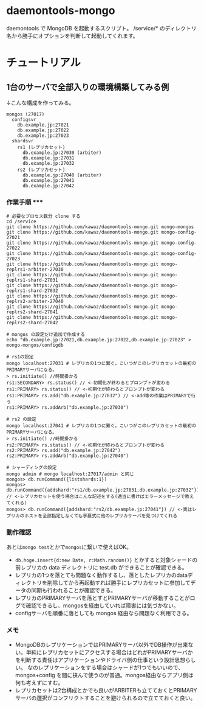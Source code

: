 daemontools-mongo
=================

daemontools で MongoDB を起動するスクリプト。
/service/* のディレクトリ名から勝手にオプションを判断して起動してくれます。

# チュートリアル
## 1台のサーバで全部入りの環境構築してみる例
↓こんな構成を作ってみる。

    mongos (27017)
      configsvr
        db.example.jp:27021
        db.example.jp:27022
        db.example.jp:27023
      shardsvr
        rs1 (レプリカセット)
          db.example.jp:27030 (arbiter)
          db.example.jp:27031
          db.example.jp:27032
        rs2 (レプリカセット)
          db.example.jp:27040 (arbiter)
          db.example.jp:27041
          db.example.jp:27042

### 作業手順 ***

    # 必要なプロセス数分 clone する
    cd /service
    git clone https://github.com/kawaz/daemontools-mongo.git mongo-mongos
    git clone https://github.com/kawaz/daemontools-mongo.git mongo-config-27021
    git clone https://github.com/kawaz/daemontools-mongo.git mongo-config-27022
    git clone https://github.com/kawaz/daemontools-mongo.git mongo-config-27023
    git clone https://github.com/kawaz/daemontools-mongo.git mongo-replrs1-arbiter-27030
    git clone https://github.com/kawaz/daemontools-mongo.git mongo-replrs1-shard-27031
    git clone https://github.com/kawaz/daemontools-mongo.git mongo-replrs1-shard-27032
    git clone https://github.com/kawaz/daemontools-mongo.git mongo-replrs2-arbiter-27040
    git clone https://github.com/kawaz/daemontools-mongo.git mongo-replrs2-shard-27041
    git clone https://github.com/kawaz/daemontools-mongo.git mongo-replrs2-shard-27042

    # mongos の設定だけ追加で作成する
    echo "db.example.jp:27021,db.example.jp:27022,db.example.jp:27023" > mongo-mongos/configdb

    # rs1の設定
    mongo localhost:27031 # レプリカの1つに繋ぐ。こいつがこのレプリカセットの最初のPRIMARYサーバになる。
    > rs.initiate() //時間掛かる
    rs1:SECONDARY> rs.status() // <-初期化が終わるとプロンプトが変わる
    rs1:PRIMARY> rs.status() // <-初期化が終わるとプロンプトが変わる
    rs1:PRIMARY> rs.add("db.example.jp:27032") // <-add等の作業はPRIMARYで行う
    rs1:PRIMARY> rs.addArb("db.example.jp:27030")

    # rs2 の設定
    mongo localhost:27041 # レプリカの1つに繋ぐ。こいつがこのレプリカセットの最初のPRIMARYサーバになる。
    > rs.initiate() //時間掛かる
    rs2:PRIMARY> rs.status() // <-初期化が終わるとプロンプトが変わる
    rs2:PRIMARY> rs.add("db.example.jp:27042")
    rs2:PRIMARY> rs.addArb("db.example.jp:27040")

    # シャーディングの設定
    mongo admin # mongo localhost:27017/admin と同じ
    mongos> db.runCommand({listshards:1})
    mongos> db.runCommand({addshard:"rs1/db.example.jp:27031,db.example.jp:27032"}) // <-レプリカセットを使う場合はこんな記述をする(適当に書けばエラーメッセージで教えてくれる)
    mongos> db.runCommand({addshard:"rs2/db.example.jp:27041"}) // <-実はレプリカのホストを全部指定しなくても芋蔓式に他のレプリカサーバを見つけてくれる

### 動作確認 ###
あとは`mongo test`とかで`mongos`に繋いで使えばOK。
- `db.hoge.insert{d:new Date, r:Math.random()}` とかすると対象シャードの前レプリカの data ディレクトリに test.db ができることが確認できる。
- レプリカの1つを落とても問題なく動作するし、落としたレプリカのdataディレクトリを削除してから再起動すれば勝手にレプリカセットに参加してデータの同期も行われることが確認できる。
- レプリカのPRIMARYサーバを落とすとPRIMARYサーバが移動することがログで確認できるし、mongosを経由していれば障害には気づかない。
- configサーバを順番に落としても mongos 経由なら問題なく利用できる。

### メモ ###
- MongoDBのレプリケーションではPRIMARYサーバ以外でDB操作が出来ない。単純にレプリカセットにアクセスする場合はどれがPRIMARYサーバかを判断する責任はアプリケーションやドライバ側の仕事という設計思想らしい。
なのレプリケーションをする場合はシャードが1つでもいいので、mongos+config を間に挟んで使うのが普通。mongos経由ならアプリ側は何も考えずにすむ。
- レプリカセットは2台構成とかでも良いがARBITERも立てておくとPRIMARYサーバの選択がコンフリクトすることを避けられるので立てておくと良い。
